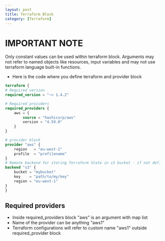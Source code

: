 ```yaml
---
layout: post
title: Terraform Block
category: [Terraform]
---
```


# IMPORTANT NOTE 
Only constant values can be used within terraform block. Arguments may not refer to named objects like resources, input variables and may not use    terraform language built-in functions. 

- Here is the code where you define terraform and provider block

```terraform
terraform {
# Required version
required_version = "~> 1.4.2"

# Required proivders
required_providers {
    aws = {
        source = "hashicorp/aws"
        version = "4.59.0"
    }
}

# provider block
provider "aws" {
    region   = "eu-west-1"
    profile  = "profilename"
}
# Remote backend for storing Terraform State in s3 bucket - if not defined it will be stoted locally
backend "s3" {
    bucket = "mybucket"
    key    = "path/to/my/key"
    region = "eu-west-1"
}
}
```

## Required providers  
- Inside required_providers block "aws" is an argument with map list
- Name of the provider can be anything "aws1"
- Terraform configurations will refer to custom name "aws1" outside required_provider block